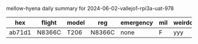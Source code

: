 mellow-hyena daily summary for 2024-06-02-vallejo1-rpi3a-uat-978

|hex|flight|model|reg|emergency|mil|weirdo|
|--|--|--|--|--|--|--|
|ab71d1|N8366C|T206|N8366C|none|F|yyy|
